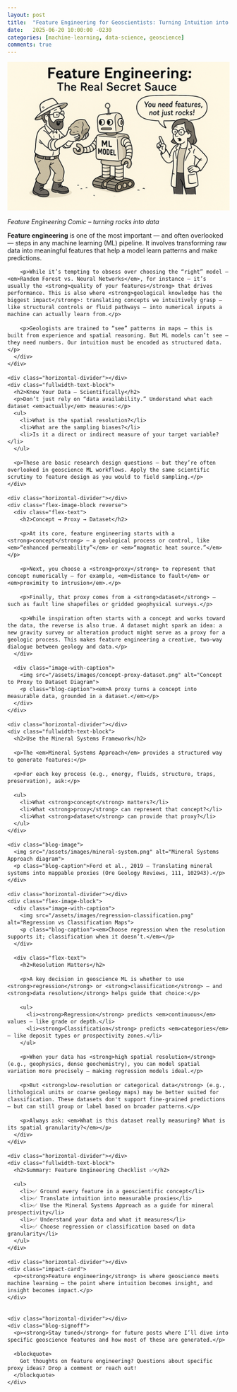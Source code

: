 ```yaml
---
layout: post
title:  "Feature Engineering for Geoscientists: Turning Intuition into Data"
date:   2025-06-20 10:00:00 -0230
categories: [machine-learning, data-science, geoscience]
comments: true
---
```

<div class="post-content">
	<div class="flex-image-block">
	  <div class="image-with-caption">
		<img src="/assets/images/feature-engineering.png" alt="Feature Engineering Comic">
		<p class="blog-caption"><em>Feature Engineering Comic – turning rocks into data</em></p>
	  </div>
	  <div class="flex-text">
		<p><strong>Feature engineering</strong> is one of the most important — and often overlooked — steps in any machine learning (ML) pipeline. It involves transforming raw data into meaningful features that help a model learn patterns and make predictions.</p>

		<p>While it’s tempting to obsess over choosing the “right” model — <em>Random Forest vs. Neural Networks</em>, for instance — it’s usually the <strong>quality of your features</strong> that drives performance. This is also where <strong>geological knowledge has the biggest impact</strong>: translating concepts we intuitively grasp — like structural controls or fluid pathways — into numerical inputs a machine can actually learn from.</p>

		<p>Geologists are trained to “see” patterns in maps — this is built from experience and spatial reasoning. But ML models can’t see — they need numbers. Our intuition must be encoded as structured data.</p>
	  </div>
	</div>
	
	<div class="horizontal-divider"></div>
	<div class="fullwidth-text-block">
	  <h2>Know Your Data — Scientifically</h2>
	  <p>Don’t just rely on “data availability.” Understand what each dataset <em>actually</em> measures:</p>
	  <ul>
		<li>What is the spatial resolution?</li>
		<li>What are the sampling biases?</li>
		<li>Is it a direct or indirect measure of your target variable?</li>
	  </ul>

	  <p>These are basic research design questions — but they’re often overlooked in geoscience ML workflows. Apply the same scientific scrutiny to feature design as you would to field sampling.</p>
	</div>
	
	<div class="horizontal-divider"></div>
	<div class="flex-image-block reverse">
	  <div class="flex-text">
		<h2>Concept → Proxy → Dataset</h2>

		<p>At its core, feature engineering starts with a <strong>concept</strong> — a geological process or control, like <em>“enhanced permeability”</em> or <em>“magmatic heat source.”</em></p>

		<p>Next, you choose a <strong>proxy</strong> to represent that concept numerically — for example, <em>distance to fault</em> or <em>proximity to intrusion</em>.</p>

		<p>Finally, that proxy comes from a <strong>dataset</strong> — such as fault line shapefiles or gridded geophysical surveys.</p>

		<p>While inspiration often starts with a concept and works toward the data, the reverse is also true. A dataset might spark an idea: a new gravity survey or alteration product might serve as a proxy for a geologic process. This makes feature engineering a creative, two-way dialogue between geology and data.</p>
	  </div>

	  <div class="image-with-caption">
		<img src="/assets/images/concept-proxy-dataset.png" alt="Concept to Proxy to Dataset Diagram">
		<p class="blog-caption"><em>A proxy turns a concept into measurable data, grounded in a dataset.</em></p>
	  </div>
	</div>
	
	<div class="horizontal-divider"></div>
	<div class="fullwidth-text-block">
	  <h2>Use the Mineral Systems Framework</h2>

	  <p>The <em>Mineral Systems Approach</em> provides a structured way to generate features:</p>

	  <p>For each key process (e.g., energy, fluids, structure, traps, preservation), ask:</p>

	  <ul>
		<li>What <strong>concept</strong> matters?</li>
		<li>What <strong>proxy</strong> can represent that concept?</li>
		<li>What <strong>dataset</strong> can provide that proxy?</li>
	  </ul>
	</div>
	
	<div class="blog-image">
	  <img src="/assets/images/mineral-system.png" alt="Mineral Systems Approach diagram">
	  <p class="blog-caption">Ford et al., 2019 – Translating mineral systems into mappable proxies (Ore Geology Reviews, 111, 102943).</p>
	</div>
	
	<div class="horizontal-divider"></div>
	<div class="flex-image-block">
	  <div class="image-with-caption">
		<img src="/assets/images/regression-classification.png" alt="Regression vs Classification Maps">
		<p class="blog-caption"><em>Choose regression when the resolution supports it; classification when it doesn’t.</em></p>
	  </div>

	  <div class="flex-text">
		<h2>Resolution Matters</h2>

		<p>A key decision in geoscience ML is whether to use <strong>regression</strong> or <strong>classification</strong> — and <strong>data resolution</strong> helps guide that choice:</p>

		<ul>
		  <li><strong>Regression</strong> predicts <em>continuous</em> values — like grade or depth.</li>
		  <li><strong>Classification</strong> predicts <em>categories</em> — like deposit types or prospectivity zones.</li>
		</ul>

		<p>When your data has <strong>high spatial resolution</strong> (e.g., geophysics, dense geochemistry), you can model spatial variation more precisely — making regression models ideal.</p>

		<p>But <strong>low-resolution or categorical data</strong> (e.g., lithological units or coarse geology maps) may be better suited for classification. These datasets don't support fine-grained predictions — but can still group or label based on broader patterns.</p>

		<p>Always ask: <em>What is this dataset really measuring? What is its spatial granularity?</em></p>
	  </div>
	</div>

	<div class="horizontal-divider"></div>
	<div class="fullwidth-text-block">
	  <h2>Summary: Feature Engineering Checklist ✅</h2>

	  <ul>
		<li>✅ Ground every feature in a geoscientific concept</li>
		<li>✅ Translate intuition into measurable proxies</li>
		<li>✅ Use the Mineral Systems Approach as a guide for mineral prospectivity</li>
		<li>✅ Understand your data and what it measures</li>
		<li>✅ Choose regression or classification based on data granularity</li>
	  </ul>
	</div>
	
	<div class="horizontal-divider"></div>
	<div class="impact-card">
	  <p><strong>Feature engineering</strong> is where geoscience meets machine learning — the point where intuition becomes insight, and insight becomes impact.</p>
	</div>

	
	<div class="horizontal-divider"></div>
	<div class="blog-signoff">
	  <p><strong>Stay tuned</strong> for future posts where I’ll dive into specific geoscience features and how most of these are generated.</p>

	  <blockquote>
		Got thoughts on feature engineering? Questions about specific proxy ideas? Drop a comment or reach out!
	  </blockquote>
	</div>

</div>